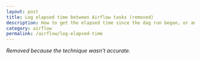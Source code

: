 ```yaml
---
layout: post
title: Log elapsed time between Airflow tasks (removed)
description: How to get the elapsed time since the dag run began, or another task began, and log it.
category: airflow
permalink: /airflow/log-elapsed-time
---
```

_Removed because the technique wasn't accurate._
